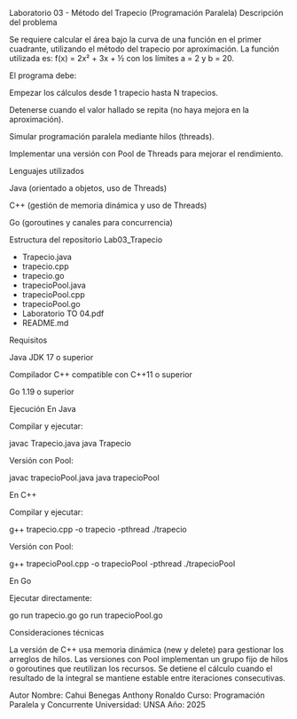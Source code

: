 Laboratorio 03 - Método del Trapecio (Programación Paralela)
Descripción del problema

Se requiere calcular el área bajo la curva de una función en el primer cuadrante, utilizando el método del trapecio por aproximación.
La función utilizada es:
f(x) = 2x² + 3x + ½
con los límites a = 2 y b = 20.

El programa debe:

Empezar los cálculos desde 1 trapecio hasta N trapecios.

Detenerse cuando el valor hallado se repita (no haya mejora en la aproximación).

Simular programación paralela mediante hilos (threads).

Implementar una versión con Pool de Threads para mejorar el rendimiento.

Lenguajes utilizados

Java (orientado a objetos, uso de Threads)

C++ (gestión de memoria dinámica y uso de Threads)

Go (goroutines y canales para concurrencia)

Estructura del repositorio
Lab03_Trapecio
- Trapecio.java
- trapecio.cpp
- trapecio.go
- trapecioPool.java
- trapecioPool.cpp
- trapecioPool.go
- Laboratorio TO 04.pdf
- README.md

Requisitos

Java JDK 17 o superior

Compilador C++ compatible con C++11 o superior

Go 1.19 o superior

Ejecución
En Java

Compilar y ejecutar:

javac Trapecio.java
java Trapecio


Versión con Pool:

javac trapecioPool.java
java trapecioPool

En C++

Compilar y ejecutar:

g++ trapecio.cpp -o trapecio -pthread
./trapecio


Versión con Pool:

g++ trapecioPool.cpp -o trapecioPool -pthread
./trapecioPool

En Go

Ejecutar directamente:

go run trapecio.go
go run trapecioPool.go

Consideraciones técnicas

La versión de C++ usa memoria dinámica (new y delete) para gestionar los arreglos de hilos.
Las versiones con Pool implementan un grupo fijo de hilos o goroutines que reutilizan los recursos.
Se detiene el cálculo cuando el resultado de la integral se mantiene estable entre iteraciones consecutivas.

Autor
Nombre: Cahui Benegas Anthony Ronaldo
Curso: Programación Paralela y Concurrente
Universidad: UNSA
Año: 2025
